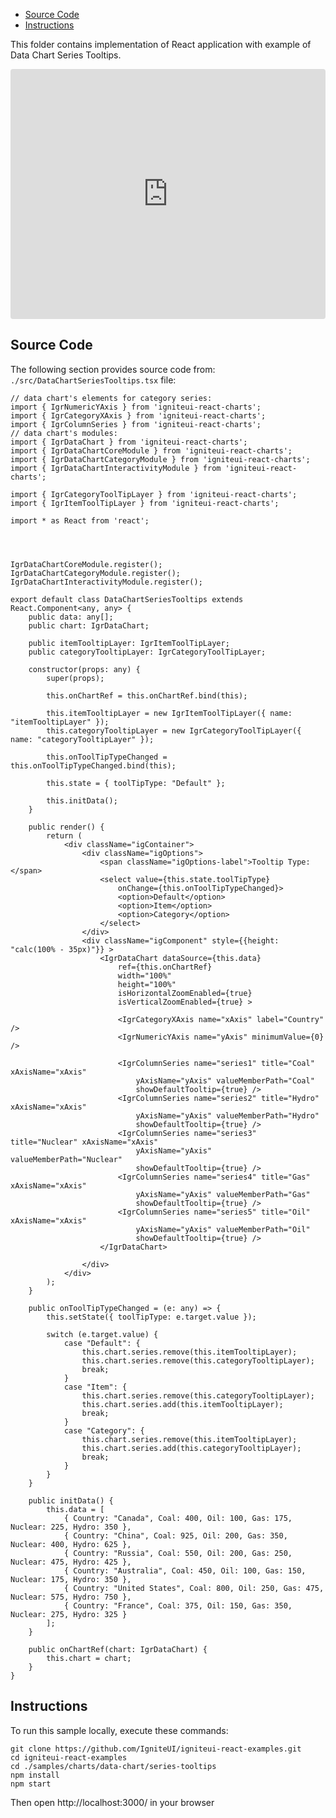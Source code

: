<!-- NOTE: do not change this file because it will be auto re-generated from template file: -->
<!-- https://github.com/IgniteUI/igniteui-react-examples/tree/master/sample-template-files/ReadMe.md -->

<!-- ## Table of Contents -->
<!-- - [Sample Preview](#Sample-Preview) -->
- [Source Code](#Source-Code)
- [Instructions](#Instructions)

This folder contains implementation of React application with example of Data Chart Series Tooltips.
<!-- in the Data Chart component -->
<!-- [Data Chart](https://infragistics.com/Reactsite/components/data-chart.html) -->

<html lang="en" xmlns="http://www.w3.org/1999/xhtml">
    <body>
        <!-- <a target="_blank" href="https://codesandbox.io/s/github/IgniteUI/igniteui-react-examples/tree/master/samples/charts/data-chart/series-tooltips?fontsize=14&hidenavigation=1&theme=dark&view=preview&file=/src/DataChartSeriesTooltips.tsx" rel="noopener noreferrer">
            <img height="40px" style="border-radius: 0.5rem" alt="Edit on CodeSandbox" src="https://static.infragistics.com/xplatform/images/sandbox/edit.png"/>
        </a> -->
        <!-- <a target="_blank"
href="https://codesandbox.io/s/github/IgniteUI/igniteui-react-examples/tree/master/samples/maps/geo-map/binding-csv-points?fontsize=14&hidenavigation=1&theme=dark&view=preview">
            <img alt="Edit Sample" src="https://codesandbox.io/static/img/play-codesandbox.svg"/>
        </a> -->
        <!-- <a target="_blank" style="margin-left: 0.5rem"
href="https://codesandbox.io/embed/github/IgniteUI/igniteui-react-examples/tree/master/samples/charts/data-chart/series-tooltips?fontsize=14&hidenavigation=1&theme=dark&view=preview&file=/src/DataChartSeriesTooltips.tsx">
            <img height="40px" style="border-radius: 5px" alt="View on CodeSandbox" src="https://static.infragistics.com/xplatform/images/sandbox/view.png"/>
        </a> -->
        <!-- <a target="_blank"
href="https://codesandbox.io/embed/github/IgniteUI/igniteui-react-examples/tree/master/samples/maps/geo-map/binding-csv-points?fontsize=14&hidenavigation=1&theme=dark&view=preview">
            <img alt="View on CodeSandbox" src="https://static.infragistics.com/xplatform/images/sandbox/view.png"/>
        </a>
https://codesandbox.io/embed/react-treemap-overview-rtb45
https://codesandbox.io/static/img/play-codesandbox.svg
https://codesandbox.io/embed/react-treemap-overview-rtb45?view=browser -->
    </body>
</html>

<!-- ## Sample Preview -->

<iframe
  src="https://codesandbox.io/embed/github/IgniteUI/igniteui-react-examples/tree/master/samples/charts/data-chart/series-tooltips?fontsize=14&hidenavigation=1&theme=dark&view=preview&file=/src/DataChartSeriesTooltips.tsx"
  style="width:100%; height:400px; border:0; border-radius: 4px; overflow:hidden;"
  allow="accelerometer; ambient-light-sensor; camera; encrypted-media; geolocation; gyroscope; hid; microphone; midi; payment; usb; vr"
  sandbox="allow-forms allow-modals allow-popups allow-presentation allow-same-origin allow-scripts"
></iframe>

## Source Code

The following section provides source code from:
`./src/DataChartSeriesTooltips.tsx` file:

```tsx
// data chart's elements for category series:
import { IgrNumericYAxis } from 'igniteui-react-charts';
import { IgrCategoryXAxis } from 'igniteui-react-charts';
import { IgrColumnSeries } from 'igniteui-react-charts';
// data chart's modules:
import { IgrDataChart } from 'igniteui-react-charts';
import { IgrDataChartCoreModule } from 'igniteui-react-charts';
import { IgrDataChartCategoryModule } from 'igniteui-react-charts';
import { IgrDataChartInteractivityModule } from 'igniteui-react-charts';

import { IgrCategoryToolTipLayer } from 'igniteui-react-charts';
import { IgrItemToolTipLayer } from 'igniteui-react-charts';

import * as React from 'react';




IgrDataChartCoreModule.register();
IgrDataChartCategoryModule.register();
IgrDataChartInteractivityModule.register();

export default class DataChartSeriesTooltips extends React.Component<any, any> {
    public data: any[];
    public chart: IgrDataChart;

    public itemTooltipLayer: IgrItemToolTipLayer;
    public categoryTooltipLayer: IgrCategoryToolTipLayer;

    constructor(props: any) {
        super(props);

        this.onChartRef = this.onChartRef.bind(this);

        this.itemTooltipLayer = new IgrItemToolTipLayer({ name: "itemTooltipLayer" });
        this.categoryTooltipLayer = new IgrCategoryToolTipLayer({ name: "categoryTooltipLayer" });

        this.onToolTipTypeChanged = this.onToolTipTypeChanged.bind(this);

        this.state = { toolTipType: "Default" };

        this.initData();
    }

    public render() {
        return (
            <div className="igContainer">
                <div className="igOptions">
                    <span className="igOptions-label">Tooltip Type: </span>
                    <select value={this.state.toolTipType}
                        onChange={this.onToolTipTypeChanged}>
                        <option>Default</option>
                        <option>Item</option>
                        <option>Category</option>
                    </select>
                </div>
                <div className="igComponent" style={{height: "calc(100% - 35px)"}} >
                    <IgrDataChart dataSource={this.data}
                        ref={this.onChartRef}
                        width="100%"
                        height="100%"
                        isHorizontalZoomEnabled={true}
                        isVerticalZoomEnabled={true} >

                        <IgrCategoryXAxis name="xAxis" label="Country" />
                        <IgrNumericYAxis name="yAxis" minimumValue={0} />

                        <IgrColumnSeries name="series1" title="Coal" xAxisName="xAxis"
                            yAxisName="yAxis" valueMemberPath="Coal"
                            showDefaultTooltip={true} />
                        <IgrColumnSeries name="series2" title="Hydro" xAxisName="xAxis"
                            yAxisName="yAxis" valueMemberPath="Hydro"
                            showDefaultTooltip={true} />
                        <IgrColumnSeries name="series3" title="Nuclear" xAxisName="xAxis"
                            yAxisName="yAxis" valueMemberPath="Nuclear"
                            showDefaultTooltip={true} />
                        <IgrColumnSeries name="series4" title="Gas" xAxisName="xAxis"
                            yAxisName="yAxis" valueMemberPath="Gas"
                            showDefaultTooltip={true} />
                        <IgrColumnSeries name="series5" title="Oil" xAxisName="xAxis"
                            yAxisName="yAxis" valueMemberPath="Oil"
                            showDefaultTooltip={true} />
                    </IgrDataChart>

                </div>
            </div>
        );
    }

    public onToolTipTypeChanged = (e: any) => {
        this.setState({ toolTipType: e.target.value });

        switch (e.target.value) {
            case "Default": {
                this.chart.series.remove(this.itemTooltipLayer);
                this.chart.series.remove(this.categoryTooltipLayer);
                break;
            }
            case "Item": {
                this.chart.series.remove(this.categoryTooltipLayer);
                this.chart.series.add(this.itemTooltipLayer);
                break;
            }
            case "Category": {
                this.chart.series.remove(this.itemTooltipLayer);
                this.chart.series.add(this.categoryTooltipLayer);
                break;
            }
        }
    }

    public initData() {
        this.data = [
            { Country: "Canada", Coal: 400, Oil: 100, Gas: 175, Nuclear: 225, Hydro: 350 },
            { Country: "China", Coal: 925, Oil: 200, Gas: 350, Nuclear: 400, Hydro: 625 },
            { Country: "Russia", Coal: 550, Oil: 200, Gas: 250, Nuclear: 475, Hydro: 425 },
            { Country: "Australia", Coal: 450, Oil: 100, Gas: 150, Nuclear: 175, Hydro: 350 },
            { Country: "United States", Coal: 800, Oil: 250, Gas: 475, Nuclear: 575, Hydro: 750 },
            { Country: "France", Coal: 375, Oil: 150, Gas: 350, Nuclear: 275, Hydro: 325 }
        ];
    }

    public onChartRef(chart: IgrDataChart) {
        this.chart = chart;
    }
}

```

## Instructions
To run this sample locally, execute these commands:

```
git clone https://github.com/IgniteUI/igniteui-react-examples.git
cd igniteui-react-examples
cd ./samples/charts/data-chart/series-tooltips
npm install
npm start

```

Then open http://localhost:3000/ in your browser

